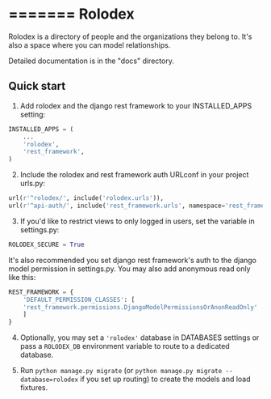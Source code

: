 =======
Rolodex
=======

Rolodex is a directory of people and the organizations they belong to. It's also a space where you can model relationships.

Detailed documentation is in the "docs" directory.

Quick start
-----------

1. Add rolodex and the django rest framework to your INSTALLED_APPS setting:

```python
INSTALLED_APPS = (
    ...
    'rolodex',
    'rest_framework',
)
```

2. Include the rolodex and rest framework auth URLconf in your project urls.py:

```python
url(r'^rolodex/', include('rolodex.urls')),
url(r'^api-auth/', include('rest_framework.urls', namespace='rest_framework')),
```

3. If you'd like to restrict views to only logged in users, set the variable in settings.py:

```python
ROLODEX_SECURE = True 
```

It's also recommended you set django rest framework's auth to the django model permission in settings.py. You may also add anonymous read only like this:

```python
REST_FRAMEWORK = {
    'DEFAULT_PERMISSION_CLASSES': [
	'rest_framework.permissions.DjangoModelPermissionsOrAnonReadOnly'
    ]
}
```

4. Optionally, you may set a `'rolodex'` database in DATABASES settings or pass a `ROLODEX_DB` environment variable to route to a dedicated database. 

5. Run `python manage.py migrate` (or `python manage.py migrate --database=rolodex` if you set up routing) to create the models and load fixtures.

